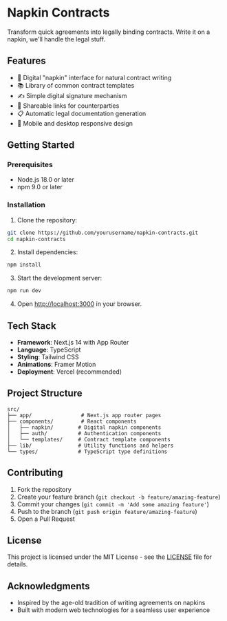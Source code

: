 # Napkin Contracts

Transform quick agreements into legally binding contracts. Write it on a napkin, we'll handle the legal stuff.

## Features

- 📝 Digital "napkin" interface for natural contract writing
- 📚 Library of common contract templates
- ✍️ Simple digital signature mechanism
- 🔗 Shareable links for counterparties
- 📋 Automatic legal documentation generation
- 📱 Mobile and desktop responsive design

## Getting Started

### Prerequisites

- Node.js 18.0 or later
- npm 9.0 or later

### Installation

1. Clone the repository:
```bash
git clone https://github.com/yourusername/napkin-contracts.git
cd napkin-contracts
```

2. Install dependencies:
```bash
npm install
```

3. Start the development server:
```bash
npm run dev
```

4. Open [http://localhost:3000](http://localhost:3000) in your browser.

## Tech Stack

- **Framework**: Next.js 14 with App Router
- **Language**: TypeScript
- **Styling**: Tailwind CSS
- **Animations**: Framer Motion
- **Deployment**: Vercel (recommended)

## Project Structure

```
src/
├── app/                # Next.js app router pages
├── components/         # React components
│   ├── napkin/        # Digital napkin components
│   ├── auth/          # Authentication components
│   └── templates/     # Contract template components
├── lib/               # Utility functions and helpers
└── types/             # TypeScript type definitions
```

## Contributing

1. Fork the repository
2. Create your feature branch (`git checkout -b feature/amazing-feature`)
3. Commit your changes (`git commit -m 'Add some amazing feature'`)
4. Push to the branch (`git push origin feature/amazing-feature`)
5. Open a Pull Request

## License

This project is licensed under the MIT License - see the [LICENSE](LICENSE) file for details.

## Acknowledgments

- Inspired by the age-old tradition of writing agreements on napkins
- Built with modern web technologies for a seamless user experience

